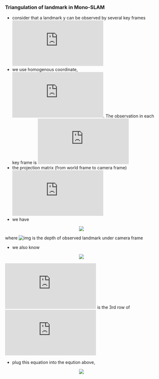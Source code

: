 ### Triangulation of landmark in Mono-SLAM

+ consider that a landmark y can be observed by several key frames ![](https://latex.codecogs.com/gif.latex?k%20%3D%201%2C...%2Cn)
+ we use homogenous coordinate, ![](https://latex.codecogs.com/gif.latex?%5Cbold%7By%7D%20%5Cin%20%5Cmathbb%7BR%7D%5E4). The observation in each key frame is ![](https://latex.codecogs.com/gif.latex?%5Cbold%7Bx%7D_k%20%3D%20%5Bu_k%2C%20v_k%2C%201%5D%5ET)
+ the projection matrix (from world frame to camera frame) ![](https://latex.codecogs.com/gif.latex?%5Cbold%7BP%7D_k%20%3D%20%5B%5Cbold%7BR%7D_k%2C%20%5Cbold%7Bt%7D_k%5D%20%5Cin%20%5Cmathbb%7BR%7D%5E%7B3%20%5Ctimes%204%7D)
+ we have
<div align=center><img src=https://github.com/lbw0502/Visual_Inertial_SLAM_Course/blob/master/exercise6_Triangulation/doc/tri1.png></div> 

where ![img](https://github.com/lbw0502/Visual_Inertial_SLAM_Course/blob/master/exercise6_Triangulation/doc/lambda_k.png) is the depth of observed landmark under camera frame  

+ we also know
<div align=center><img src=https://github.com/lbw0502/Visual_Inertial_SLAM_Course/blob/master/exercise6_Triangulation/doc/tri2.png></div>

![](https://latex.codecogs.com/gif.latex?%5Cbold%7BP%7D%5ET_%7Bk%2C3%7D) is the 3rd row of ![](https://latex.codecogs.com/gif.latex?%5Cbold%7BP%7D_%7Bk%7D)  



+ plug this equation into the eqution above,
<div align=center><img src=https://github.com/lbw0502/Visual_Inertial_SLAM_Course/blob/master/exercise6_Triangulation/doc/tri3.png></div>

